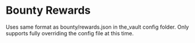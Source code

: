 # Bounty Rewards
Uses same format as bounty/rewards.json in the_vault config folder. Only supports fully overriding the config file at this time.
